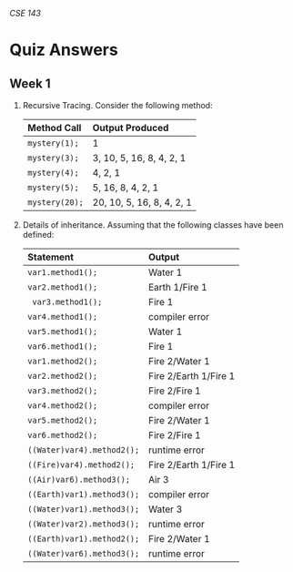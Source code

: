 _CSE 143_
# Quiz Answers
## Week 1

1. Recursive Tracing. Consider the following method:

	| Method Call | Output Produced |
	| :--- | :--- |
	| `mystery(1);` | 1 |
	| `mystery(3);` | 3, 10, 5, 16, 8, 4, 2, 1 |
	| `mystery(4);` | 4, 2, 1 |
	| `mystery(5);` | 5, 16, 8, 4, 2, 1 |
	| `mystery(20);` | 20, 10, 5, 16, 8, 4, 2, 1 |

2. Details of inheritance. Assuming that the following classes have been defined:

	| Statement | Output |
	| :--- | :--- |
	| `var1.method1();` | Water 1 |
	| `var2.method1();` | Earth 1/Fire 1|
	| ` var3.method1();` | Fire 1 |
	| `var4.method1();` | compiler error|
	| `var5.method1();` | Water 1 |
	| `var6.method1();` | Fire 1 |
	| `var1.method2();` | Fire 2/Water 1|
	| `var2.method2();` | Fire 2/Earth 1/Fire 1|
	| `var3.method2();` | Fire 2/Fire 1|
	| `var4.method2();` | compiler error |
	| `var5.method2();` | Fire 2/Water 1|
	| `var6.method2();` | Fire 2/Fire 1|
	| `((Water)var4).method2();` | runtime error |
	| `((Fire)var4).method2();` | Fire 2/Earth 1/Fire 1 |
	| `((Air)var6).method3();` | Air 3 |
	| `((Earth)var1).method3();` | compiler error |
	| `((Water)var1).method3();` | Water 3|
	| `((Water)var2).method3();` | runtime error |
	| `((Earth)var1).method2();` | Fire 2/Water 1|
	| `((Water)var6).method3();` | runtime error |